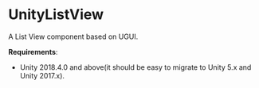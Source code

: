 # UnityListView

A List View component based on UGUI.

**Requirements**:

+ Unity 2018.4.0 and above(it should be easy to migrate to Unity 5.x and Unity 2017.x).
